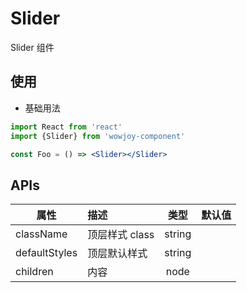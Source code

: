 # Slider

Slider 组件

## 使用

- 基础用法

```jsx
import React from 'react'
import {Slider} from 'wowjoy-component'

const Foo = () => <Slider></Slider>
```

## APIs

| 属性          | 描述           |  类型  | 默认值 |
| ------------- | :------------- | :----: | :----: |
| className     | 顶层样式 class | string |        |
| defaultStyles | 顶层默认样式   | string |        |
| children      | 内容           |  node  |        |
